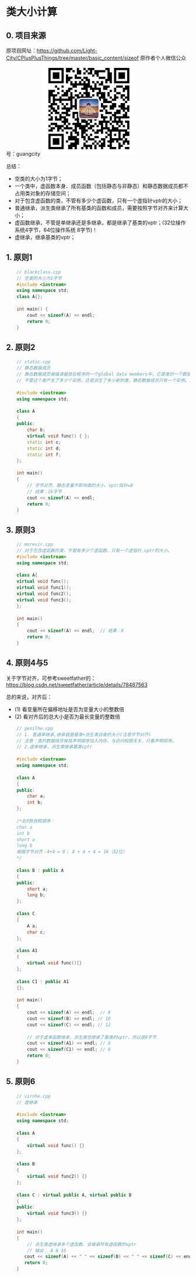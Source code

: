 # 类大小计算

## 0. 项目来源

原项目网址：<https://github.com/Light-City/CPlusPlusThings/tree/master/basic_content/sizeof>
原作者个人微信公众号：guangcity
![Alt text](/basic_content/this/img/作者微信公众号.jpg "guangcity")

总结：

- 空类的大小为1字节；
- 一个类中，虚函数本身、成员函数（包括静态与非静态）和静态数据成员都不占用类对象的存储空间；
- 对于包含虚函数的类，不管有多少个虚函数，只有一个虚指针vptr的大小；
- 普通继承，派生类继承了所有基类的函数和成员，需要按照字节对齐来计算大小；
- 虚函数继承，不管是单继承还是多继承，都是继承了基类的vptr；(32位操作系统4字节，64位操作系统 8字节)！
- 虚继承，继承基类的vptr；

## 1. 原则1

```C++
    // blackclass.cpp
    // 空类的大小为1字节
    #include <iostream>
    using namespace std;
    class A{};

    int main() {
        cout << sizeof(A) << endl;
        return 0;
    }
```

## 2. 原则2

```C++
    // static.cpp
    // 静态数据成员
    // 静态数据成员被编译器放在程序的一个global data members中，它是类的一个数据成员，但不影响类的大小。
    // 不管这个类产生了多少个实例，还是派生了多少新的类，静态数据成员只有一个实例。静态数据成员，一旦被声明，就已经存在。

    #include <iostream>
    using namespace std;

    class A
    {
    public:
        char b;
        virtual void func() { };
        static int c;
        static int d;
        static int f;
    };

    int main()
    {
        // 字节对齐、静态变量不影响类的大小、vptr指针=8
        // 结果：16字节
        cout << sizeof(A) << endl;
        return 0;
    }
```

## 3. 原则3

```C++
    // morevir.cpp
    // 对于包含虚函数的类，不管有多少个虚函数，只有一个虚指针,vptr的大小。
    #include <iostream>
    using namespace std;

    class A{
    virtual void func();
    virtual void func1();
    virtual void func2();
    virtual void func3();
    };

    int main()
    {
        cout << sizeof(A) << endl;  // 结果：8
        return 0;
    }
```

## 4. 原则4与5

关于字节对齐，可参考sweetfather的：
<https://blog.csdn.net/sweetfather/article/details/78487563>  

总的来说，对齐后：

- (1) 看变量所在偏移地址是否为变量大小的整数倍
- (2) 看对齐后的总大小是否为最长变量的整数倍

```C++
    // genilhe.cpp
    // 1. 普通单继承,继承就是基类+派生类自身的大小(注意字节对齐)
    // 注意：类的数据成员按其声明顺序加入内存，与访问权限无关，只看声明顺序。
    // 2.虚单继承，派生类继承基类vptr

    #include <iostream>
    using namespace std;

    class A
    {
    public:
        char a;
        int b;
    };

    /*此时B按照顺序：
    char a
    int b
    short a
    long b
    根据字节对齐：4+4 = 8； 8 + 4 + 4 = 16（32位）
    */

    class B : public A
    {
    public:
        short a;
        long b;
    };

    class C
    {
        A a;
        char c;
    };

    class A1
    {
        virtual void func(){}
    };

    class C1 : public A1
    {};

    int main()
    {
        cout << sizeof(A) << endl;  // 8
        cout << sizeof(B) << endl; // 16
        cout << sizeof(C) << endl; // 12

        // 对于虚单函数继承，派生类也继承了基类的vptr，所以是8字节
        cout << sizeof(A1) << endl; // 8
        cout << sizeof(C1) << endl; // 8
        return 0;
    }

```

## 5. 原则6

```C++
    // virnhe.cpp
    // 虚继承

    #include <iostream>
    using namespace std;

    class A
    {
        virtual void func() {}
    };

    class B
    {
        virtual void func2() {}
    };

    class C : virtual public A, virtual public B
    {
    public:
        virtual void func3() {}
    };

    int main()
    {
        // 派生类虚继承多个虚函数，会继承所有虚函数的vptr
        // 输出： 8 8 16
       cout << sizeof(A) << " " << sizeof(B) << " " << sizeof(C) << endl;
       return 0;
    }
```
